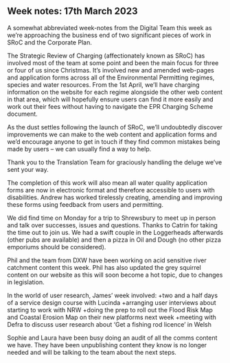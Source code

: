 ## Week notes: 17th March 2023 ##

A somewhat abbreviated week-notes from the Digital Team this week as we’re approaching the business end of two significant pieces of work in SRoC and the Corporate Plan.

The Strategic Review of Charging (affectionately known as SRoC) has involved most of the team at some point and been the main focus for three or four of us since Christmas. It’s involved new and amended web-pages and application forms across all of the Environmental Permitting regimes, species and water resources. From the 1st April, we’ll have charging information on the website for each regime alongside the other web content in that area, which will hopefully ensure users can find it more easily and work out their fees without having to navigate the EPR Charging Scheme document.

As the dust settles following the launch of SRoC, we’ll undoubtedly discover improvements we can make to the web content and application forms and we’d encourage anyone to get in touch if they find common mistakes being made by users – we can usually find a way to help.

Thank you to the Translation Team for graciously handling the deluge we’ve sent your way.

The completion of this work will also mean all water quality application forms are now in electronic format and therefore accessible to users with disabilities. Andrew has worked tirelessly creating, amending and improving these forms using feedback from users and permitting.

We did find time on Monday for a trip to Shrewsbury to meet up in person and talk over successes, issues and questions. Thanks to Catrin for taking the time out to join us. We had a swift couple in the Loggerheads afterwards (other pubs are available) and then a pizza in Oil and Dough (no other pizza emporiums should be considered).



Phil and the team from DXW have been working on acid sensitive river catchment content this week. Phil has also updated the grey squirrel content on our website as this will soon become a hot topic, due to changes in legislation.

In the world of user research, James’ week involved:
+two and a half days of a service design course with Lucinda
+arranging user interviews about starting to work with NRW
+doing the prep to roll out the Flood Risk Map and Coastal Erosion Map on their new platforms next week
+meeting with Defra to discuss user research about ‘Get a fishing rod licence’ in Welsh

Sophie and Laura have been busy doing an audit of all the comms content we have. They have been unpublishing content they know is no longer needed and will be talking to the team about the next steps.

